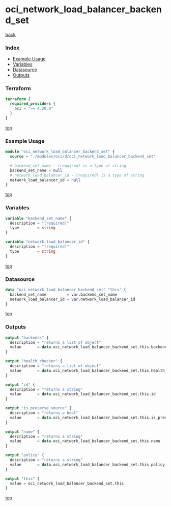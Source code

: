 # oci_network_load_balancer_backend_set

[back](../oci.md)

### Index

- [Example Usage](#example-usage)
- [Variables](#variables)
- [Datasource](#datasource)
- [Outputs](#outputs)

### Terraform

```terraform
terraform {
  required_providers {
    oci = ">= 4.20.0"
  }
}
```

[top](#index)

### Example Usage

```terraform
module "oci_network_load_balancer_backend_set" {
  source = "./modules/oci/d/oci_network_load_balancer_backend_set"

  # backend_set_name - (required) is a type of string
  backend_set_name = null
  # network_load_balancer_id - (required) is a type of string
  network_load_balancer_id = null
}
```

[top](#index)

### Variables

```terraform
variable "backend_set_name" {
  description = "(required)"
  type        = string
}

variable "network_load_balancer_id" {
  description = "(required)"
  type        = string
}
```

[top](#index)

### Datasource

```terraform
data "oci_network_load_balancer_backend_set" "this" {
  backend_set_name         = var.backend_set_name
  network_load_balancer_id = var.network_load_balancer_id
}
```

[top](#index)

### Outputs

```terraform
output "backends" {
  description = "returns a list of object"
  value       = data.oci_network_load_balancer_backend_set.this.backends
}

output "health_checker" {
  description = "returns a list of object"
  value       = data.oci_network_load_balancer_backend_set.this.health_checker
}

output "id" {
  description = "returns a string"
  value       = data.oci_network_load_balancer_backend_set.this.id
}

output "is_preserve_source" {
  description = "returns a bool"
  value       = data.oci_network_load_balancer_backend_set.this.is_preserve_source
}

output "name" {
  description = "returns a string"
  value       = data.oci_network_load_balancer_backend_set.this.name
}

output "policy" {
  description = "returns a string"
  value       = data.oci_network_load_balancer_backend_set.this.policy
}

output "this" {
  value = oci_network_load_balancer_backend_set.this
}
```

[top](#index)